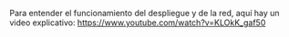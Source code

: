 Para entender el funcionamiento del despliegue y de la red, aquí hay un video explicativo: https://www.youtube.com/watch?v=KLOkK_gaf50
